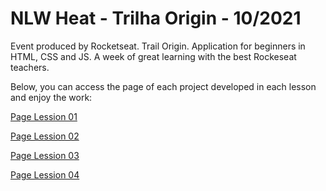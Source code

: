 # NLW Heat - Trilha Origin - 10/2021
Event produced by Rocketseat. Trail Origin.
Application for beginners in HTML, CSS and JS. A week of great learning with the best Rockeseat teachers.

Below, you can access the page of each project developed in each lesson and enjoy the work:

[Page Lession 01](https://jehankheller.github.io/NLW-Origin-10-2021/Lession-01/)

[Page Lession 02](https://jehankheller.github.io/NLW-Origin-10-2021/Lession-02/)

[Page Lession 03](https://jehankheller.github.io/NLW-Origin-10-2021/Lession-03/)

[Page Lession 04](https://jehankheller.github.io/NLW-Origin-10-2021/Lession-04/)
